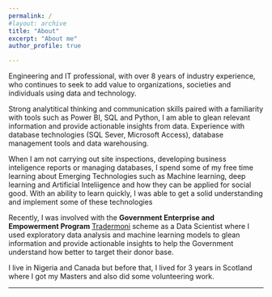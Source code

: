 ```yaml
---
permalink: /
#layout: archive
title: "About"
excerpt: "About me"
author_profile: true

---
```


Engineering and IT professional, with over 8 years of industry experience, who continues to seek to add value to organizations, societies and individuals using data and technology. 

Strong analytitical thinking and communication skills paired with a familiarity with tools such as Power BI, SQL and Python, I am able to glean relevant information and provide actionable insights from data. Experience with database technologies (SQL Sever, Microsoft Access), database management tools and data warehousing. 

When I am not carrying out site inspections, developing business inteligence reports or managing databases, I spend some of my free time learning about Emerging Technologies such as Machine learning, deep learning and Artificial Inteliigence and how they can be applied for social good. With an ability to learn quickly, I was able to get a solid understanding and implement some of these technologies

Recently, I was involved with the **Government Enterprise and Empowerment Program** [Tradermoni](https://www.tradermoni.ng/index.html) scheme as a Data Scientist where I used exploratory data analysis and machine learning models to glean information and provide actionable insights to help the Government understand how better to target their donor base.

I live in Nigeria and Canada but before that, I lived for 3 years in Scotland where I got my Masters and also did some volunteering work.

---

